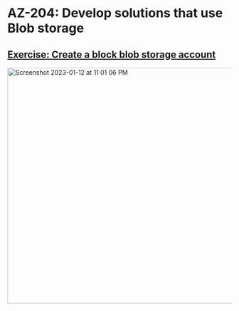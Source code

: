 # AZ-204: Develop solutions that use Blob storage

## [Exercise: Create a block blob storage account](https://learn.microsoft.com/en-us/training/modules/explore-azure-blob-storage/6-create-block-blob-storage-account)

<img width="530" alt="Screenshot 2023-01-12 at 11 01 06 PM" src="https://user-images.githubusercontent.com/86092532/212245859-cebcfd6b-c18d-4056-9f2c-1031d27553ad.png">
